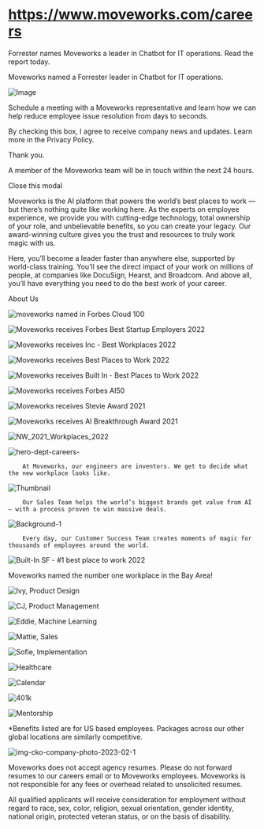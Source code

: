# https://www.moveworks.com/careers

Forrester names Moveworks a leader in Chatbot for IT operations. Read the report today.

Moveworks named a Forrester leader in Chatbot for IT operations. 

![Image](https://www.moveworks.com/hubfs/img/site/qr-demo.png)

Schedule a meeting with a Moveworks representative and learn how we can help reduce employee issue resolution from days to seconds.

By checking this box, I agree to receive company news and updates. Learn more in the Privacy Policy.

Thank you.

A member of the Moveworks team will be in touch within the next 24 hours.



  Close this modal
  


Moveworks is the AI platform that powers the world’s best places to work — but there’s nothing quite like working here. As the experts on employee experience, we provide you with cutting-edge technology, total ownership of your role, and unbelievable benefits, so you can create your legacy. Our award-winning culture gives you the trust and resources to truly work magic with us.

Here, you’ll become a leader faster than anywhere else, supported by world-class training. You’ll see the direct impact of your work on millions of people, at companies like DocuSign, Hearst, and Broadcom. And above all, you’ll have everything you need to do the best work of your career.

About Us

![moveworks named in Forbes Cloud 100](https://www.moveworks.com/hubfs/moveworks-named-in-forbes-cloud-100.jpg?noresize)

![Moveworks receives Forbes Best Startup Employers 2022](https://www.moveworks.com/hubfs/img/site/logos/awards/Forbes_BSE_2022_Color.png?noresize)

![Moveworks receives Inc - Best Workplaces 2022](https://www.moveworks.com/hubfs/Mediavine_Inc_Best_Workplaces_2022-transparent-1.jpg?noresize)

![Moveworks receives Best Places to Work 2022](https://www.moveworks.com/hubfs/img/site/logos/awards/best_place-SFBT-22.png?noresize)

![Moveworks receives Built In - Best Places to Work 2022](https://www.moveworks.com/hubfs/img/site/logos/awards/best_places_-built_in-2022.png?noresize)

![Moveworks receives Forbes AI50](https://www.moveworks.com/hubfs/img/site/logos/awards/forbes%20AI50.png?noresize)

![Moveworks receives Stevie Award 2021](https://www.moveworks.com/hubfs/img/site/logos/awards/stevie_awards_2021.png?noresize)

![Moveworks receives AI Breakthrough Award 2021](https://www.moveworks.com/hubfs/img/site/logos/awards/AI_breakthrough_2021.png?noresize)

![NW_2021_Workplaces_2022](https://www.moveworks.com/hubfs/img/site/logos/awards/NW_2021_Workplaces_2022.png?noresize)

![hero-dept-careers-](https://www.moveworks.com/hs-fs/hubfs/hero-dept-careers-.jpg?width=500&name=hero-dept-careers-.jpg)


        At Moveworks, our engineers are inventors. We get to decide what the new workplace looks like.
      

![Thumbnail ](https://www.moveworks.com/hs-fs/hubfs/Thumbnail%20.jpg?width=500&name=Thumbnail%20.jpg)


        Our Sales Team helps the world’s biggest brands get value from AI — with a process proven to win massive deals.
      

![Background-1](https://www.moveworks.com/hs-fs/hubfs/Background-1.jpg?width=500&name=Background-1.jpg)


        Every day, our Customer Success Team creates moments of magic for thousands of employees around the world.
      

![Built-In SF - #1 best place to work 2022](https://www.moveworks.com/hubfs/img/site/logos/buit-in_best-places-2022.svg)

Moveworks named the number one workplace in the Bay Area!

![Ivy, Product Design](https://www.moveworks.com/hs-fs/hubfs/img/staff/aura/Ivy.jpg?length=50&name=Ivy.jpg)

![CJ, Product Management](https://www.moveworks.com/hs-fs/hubfs/img/staff/aura/CJ.jpg?length=50&name=CJ.jpg)

![Eddie, Machine Learning](https://www.moveworks.com/hs-fs/hubfs/img/staff/aura/Eddie.jpg?length=50&name=Eddie.jpg)

![Mattie, Sales](https://www.moveworks.com/hs-fs/hubfs/img/staff/aura/Mattie.jpg?length=50&name=Mattie.jpg)

![Sofie, Implementation](https://www.moveworks.com/hs-fs/hubfs/img/staff/aura/Sophie.jpg?length=50&name=Sophie.jpg)

![Healthcare](https://www.moveworks.com/hubfs/Icon_Healthcare-1.svg)

![Calendar](https://www.moveworks.com/hubfs/img/site/icons/Calendar.svg)

![401k](https://www.moveworks.com/hubfs/img/site/icons/401k.svg)

![Mentorship](https://www.moveworks.com/hubfs/Icon-Security-OperationalSecurity-48x48-Dark.svg)

*Benefits listed are for US based employees. Packages across our other global locations are similarly competitive. 

![img-cko-company-photo-2023-02-1](https://www.moveworks.com/hubfs/img-cko-company-photo-2023-02-1.jpg)

Moveworks does not accept agency resumes. Please do not forward resumes to our careers email or to Moveworks employees. Moveworks is not responsible for any fees or overhead related to unsolicited resumes.

All qualified applicants will receive consideration for employment without regard to race, sex, color, religion, sexual orientation, gender identity, national origin, protected veteran status, or on the basis of disability.

